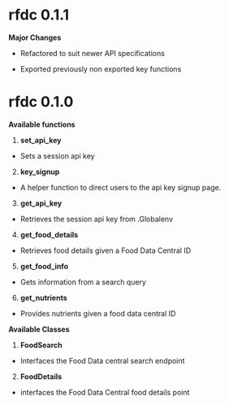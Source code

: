 # rfdc 0.1.1

**Major Changes**

* Refactored to suit newer API specifications

* Exported previously non exported key functions

# rfdc 0.1.0

**Available functions**

1. **set_api_key**


- Sets a session api key

2. **key_signup**

- A helper function to direct users to the api key signup page.

3. **get_api_key**

- Retrieves the session api key from .Globalenv

4. **get_food_details**

- Retrieves food details given a Food Data Central ID

5. **get_food_info**

- Gets information from a search query

6. **get_nutrients**

- Provides nutrients given a food data central ID

**Available Classes**

1. **FoodSearch**

- Interfaces the Food Data central search endpoint

2. **FoodDetails**

- interfaces the Food Data Central food details point